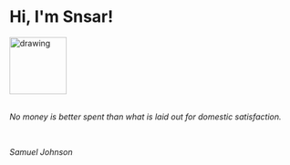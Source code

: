 <h1>Hi, I'm Snsar!</h1> <img src="https://acegif.com/wp-content/uploads/2021/4fh5wi/pepefrg-21.gif" alt="drawing"  height = "100"/> <br> <br> <p><i>No money is better spent than what is laid out for domestic satisfaction.</i></p> <br> <p><i>Samuel Johnson</i></p>